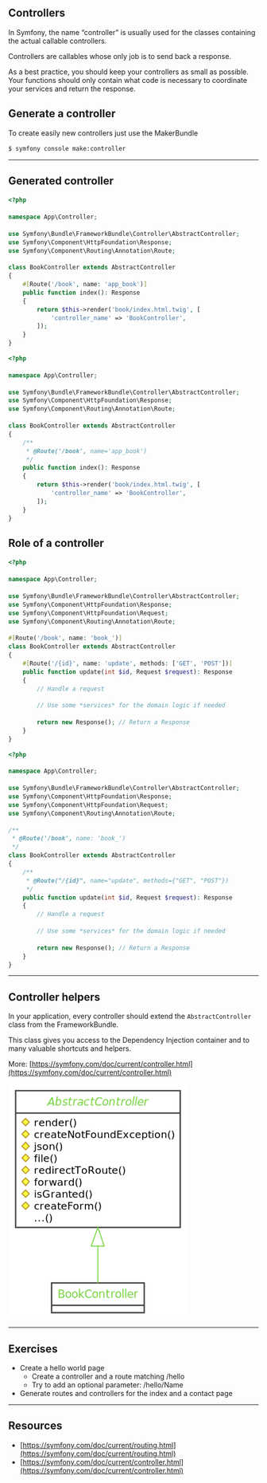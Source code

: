 ## Controllers

In Symfony, the name “controller” is usually used for the classes containing the actual callable controllers.

Controllers are callables whose only job is to send back a response.

As a best practice, you should keep your controllers as small as possible. Your functions should only contain what code is necessary to coordinate your services and return the response.


## Generate a controller

To create easily new controllers just use the MakerBundle

```bash
$ symfony console make:controller
```

---

## Generated controller

```php
<?php

namespace App\Controller;

use Symfony\Bundle\FrameworkBundle\Controller\AbstractController;
use Symfony\Component\HttpFoundation\Response;
use Symfony\Component\Routing\Annotation\Route;

class BookController extends AbstractController
{
    #[Route('/book', name: 'app_book')]
    public function index(): Response
    {
        return $this->render('book/index.html.twig', [
            'controller_name' => 'BookController',
        ]);
    }
}
```

```php
<?php

namespace App\Controller;

use Symfony\Bundle\FrameworkBundle\Controller\AbstractController;
use Symfony\Component\HttpFoundation\Response;
use Symfony\Component\Routing\Annotation\Route;

class BookController extends AbstractController
{
    /**
     * @Route('/book', name='app_book')
     */
    public function index(): Response
    {
        return $this->render('book/index.html.twig', [
            'controller_name' => 'BookController',
        ]);
    }
}
```

## Role of a controller

```php
<?php

namespace App\Controller;

use Symfony\Bundle\FrameworkBundle\Controller\AbstractController;
use Symfony\Component\HttpFoundation\Response;
use Symfony\Component\HttpFoundation\Request;
use Symfony\Component\Routing\Annotation\Route;

#[Route('/book', name: 'book_')]
class BookController extends AbstractController
{
    #[Route('/{id}', name: 'update', methods: ['GET', 'POST'])]
    public function update(int $id, Request $request): Response
    {
        // Handle a request
        
        // Use some *services* for the domain logic if needed
        
        return new Response(); // Return a Response
    }
}
```

```php
<?php

namespace App\Controller;

use Symfony\Bundle\FrameworkBundle\Controller\AbstractController;
use Symfony\Component\HttpFoundation\Response;
use Symfony\Component\HttpFoundation\Request;
use Symfony\Component\Routing\Annotation\Route;

/**
 * @Route('/book', name: 'book_')
 */
class BookController extends AbstractController
{
    /**
     * @Route("/{id}", name="update", methods={"GET", "POST"})
     */
    public function update(int $id, Request $request): Response
    {
        // Handle a request
        
        // Use some *services* for the domain logic if needed
        
        return new Response(); // Return a Response
    }
}
```

---

## Controller helpers

In your application, every controller should extend the `AbstractController` class from the FrameworkBundle.

This class gives you access to the Dependency Injection container and to many valuable shortcuts and helpers.

More: [https://symfony.com/doc/current/controller.html](https://symfony.com/doc/current/controller.html)

![2.7.6](../assets/02-HTTP%20flow/7-Controllers/2.7.6.png)

---

## Exercises

- Create a hello world page
  - Create a controller and a route matching /hello
  - Try to add an optional parameter: /hello/Name
- Generate routes and controllers for the index and a contact page

---

## Resources

- [https://symfony.com/doc/current/routing.html](https://symfony.com/doc/current/routing.html)
- [https://symfony.com/doc/current/controller.html](https://symfony.com/doc/current/controller.html)

